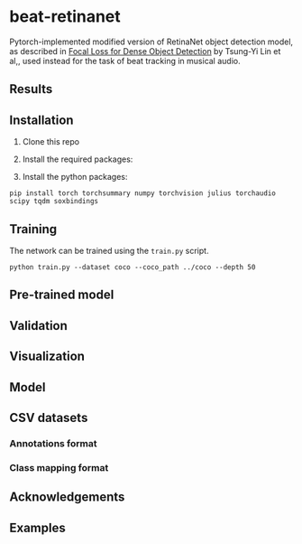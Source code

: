 # beat-retinanet

Pytorch-implemented modified version of RetinaNet object detection model, as described in [Focal Loss for Dense Object Detection](https://arxiv.org/abs/1708.02002) by Tsung-Yi Lin et al,, used instead for the task of beat tracking in musical audio.

## Results

## Installation

1) Clone this repo

2) Install the required packages:

3) Install the python packages:
	
```
pip install torch torchsummary numpy torchvision julius torchaudio scipy tqdm soxbindings

```

## Training

The network can be trained using the `train.py` script.

```
python train.py --dataset coco --coco_path ../coco --depth 50
```

## Pre-trained model

## Validation

## Visualization

## Model

## CSV datasets

### Annotations format

### Class mapping format

## Acknowledgements

## Examples
